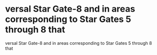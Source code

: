 # versal Star Gate-8 and in areas corresponding to Star Gates 5 through 8 that

versal Star Gate-8 and in areas corresponding to Star Gates 5 through 8 that
